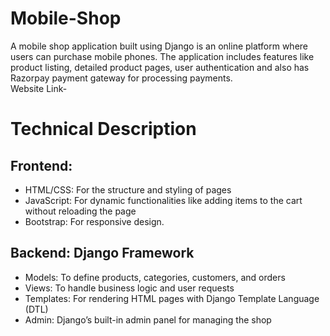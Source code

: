 # Mobile-Shop
A mobile shop application built using Django is an online platform where users can purchase mobile phones. The application includes features like product listing, detailed product pages, user authentication and also has Razorpay payment gateway for processing payments.\
Website Link-

# Technical Description
## Frontend:
- HTML/CSS: For the structure and styling of pages
- JavaScript: For dynamic functionalities like adding items to the cart without reloading the page
- Bootstrap: For responsive design.
## Backend: Django Framework
- Models: To define products, categories, customers, and orders
- Views: To handle business logic and user requests
- Templates: For rendering HTML pages with Django Template Language (DTL)
- Admin: Django’s built-in admin panel for managing the shop


